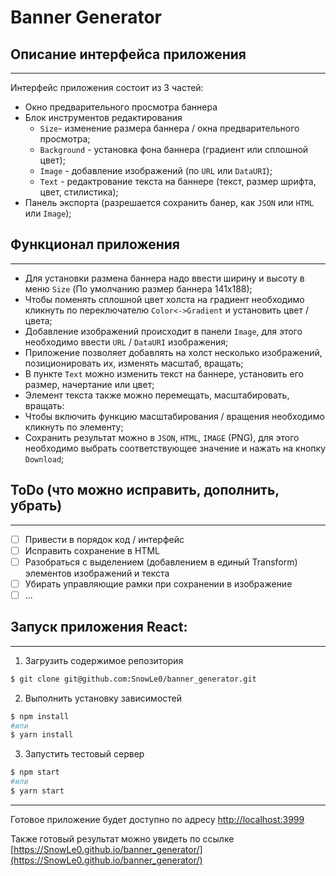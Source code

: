 # Banner Generator
## Описание интерфейса приложения
---
Интерфейс приложения состоит из 3 частей:
- Окно предварительного просмотра баннера
- Блок инструментов редактирования
    - `Size`- изменение размера баннера / окна предварительного просмотра;
    - `Background` - установка фона баннера (градиент или сплошной цвет);
    - `Image` - добавление изображений (по `URL` или `DataURI`);
    - `Text` - редактрование текста на баннере (текст, размер шрифта, цвет, стилистика);
- Панель экспорта (разрешается сохранить банер, как `JSON` или `HTML` или `Image`);
## Функционал приложения
---
- Для установки размена баннера надо ввести ширину и высоту в меню `Size` (По умолчанию размер баннера 141x188);
- Чтобы поменять сплошной цвет холста на градиент необходимо кликнуть по переключателю `Color<->Gradient` и установить цвет / цвета;
- Добавление изображений происходит в панели `Image`, для этого необходимо ввести `URL` / `DataURI` изображения;
- Приложение позволяет добавлять на холст несколько изображений, позиционировать их, изменять масштаб, вращать;
- В пункте `Text` можно изменить текст на баннере, установить его размер, начертание или цвет;
- Элемент текста также можно перемещать, масштабировать, вращать:
- Чтобы включить функцию масштабирования / вращения необходимо кликнуть по элементу;
- Сохранить результат можно в `JSON`, `HTML`, `IMAGE` (PNG), для этого необходимо выбрать соответствующее значение и нажать на кнопку `Download`;
## ToDo (что можно исправить, дополнить, убрать)
---
- [ ] Привести в порядок код / интерфейс
- [ ] Исправить сохранение в HTML
- [ ] Разобраться с выделением (добавлением в единый Transform) элементов изображений и текста
- [ ] Убирать управляющие рамки при сохранении в изображение
- [ ] ...
## Запуск приложения React:
---
1. Загрузить содержимое репозитория
```sh
$ git clone git@github.com:SnowLe0/banner_generator.git
```
2. Выполнить установку зависимостей
```sh
$ npm install
#или
$ yarn install
```
3. Запустить тестовый сервер
```sh
$ npm start
#или
$ yarn start
```
---
Готовое приложение будет доступно по адресу [http://localhost:3999](http://localhost:3999)

Также готовый результат можно увидеть по ссылке [https://SnowLe0.github.io/banner_generator/](https://SnowLe0.github.io/banner_generator/)
